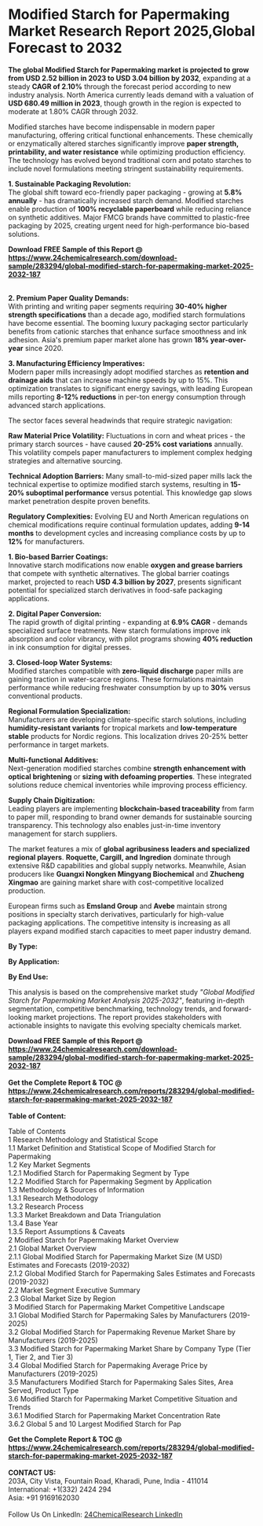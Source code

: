 <h1>Modified Starch for Papermaking Market Research Report 2025,Global Forecast to 2032</h1><p><strong>The global Modified Starch for Papermaking market is projected to grow from USD 2.52 billion in 2023 to USD 3.04 billion by 2032</strong>, expanding at a steady <strong>CAGR of 2.10%</strong> through the forecast period according to new industry analysis. North America currently leads demand with a valuation of <strong>USD 680.49 million in 2023</strong>, though growth in the region is expected to moderate at 1.80% CAGR through 2032.</p><p>Modified starches have become indispensable in modern paper manufacturing, offering critical functional enhancements. These chemically or enzymatically altered starches significantly improve <strong>paper strength, printability, and water resistance</strong> while optimizing production efficiency. The technology has evolved beyond traditional corn and potato starches to include novel formulations meeting stringent sustainability requirements.</p><p><strong>1. Sustainable Packaging Revolution:</strong><br>
The global shift toward eco-friendly paper packaging - growing at <strong>5.8% annually</strong> - has dramatically increased starch demand. Modified starches enable production of <strong>100% recyclable paperboard</strong> while reducing reliance on synthetic additives. Major FMCG brands have committed to plastic-free packaging by 2025, creating urgent need for high-performance bio-based solutions.</p><div><b>Download FREE Sample of this Report @ 
            <a href="https://www.24chemicalresearch.com/download-sample/283294/global-modified-starch-for-papermaking-market-2025-2032-187">
            https://www.24chemicalresearch.com/download-sample/283294/global-modified-starch-for-papermaking-market-2025-2032-187</a></b></div><br><p><strong>2. Premium Paper Quality Demands:</strong><br>
With printing and writing paper segments requiring <strong>30-40% higher strength specifications</strong> than a decade ago, modified starch formulations have become essential. The booming luxury packaging sector particularly benefits from cationic starches that enhance surface smoothness and ink adhesion. Asia's premium paper market alone has grown <strong>18% year-over-year</strong> since 2020.</p><p><strong>3. Manufacturing Efficiency Imperatives:</strong><br>
Modern paper mills increasingly adopt modified starches as <strong>retention and drainage aids</strong> that can increase machine speeds by up to 15%. This optimization translates to significant energy savings, with leading European mills reporting <strong>8-12% reductions</strong> in per-ton energy consumption through advanced starch applications.</p><p>The sector faces several headwinds that require strategic navigation:</p><p><strong>Raw Material Price Volatility:</strong> Fluctuations in corn and wheat prices - the primary starch sources - have caused <strong>20-25% cost variations</strong> annually. This volatility compels paper manufacturers to implement complex hedging strategies and alternative sourcing.</p><p><strong>Technical Adoption Barriers:</strong> Many small-to-mid-sized paper mills lack the technical expertise to optimize modified starch systems, resulting in <strong>15-20% suboptimal performance</strong> versus potential. This knowledge gap slows market penetration despite proven benefits.</p><p><strong>Regulatory Complexities:</strong> Evolving EU and North American regulations on chemical modifications require continual formulation updates, adding <strong>9-14 months</strong> to development cycles and increasing compliance costs by up to <strong>12%</strong> for manufacturers.</p><p><strong>1. Bio-based Barrier Coatings:</strong><br>
Innovative starch modifications now enable <strong>oxygen and grease barriers</strong> that compete with synthetic alternatives. The global barrier coatings market, projected to reach <strong>USD 4.3 billion by 2027</strong>, presents significant potential for specialized starch derivatives in food-safe packaging applications.</p><p><strong>2. Digital Paper Conversion:</strong><br>
The rapid growth of digital printing - expanding at <strong>6.9% CAGR</strong> - demands specialized surface treatments. New starch formulations improve ink absorption and color vibrancy, with pilot programs showing <strong>40% reduction</strong> in ink consumption for digital presses.</p><p><strong>3. Closed-loop Water Systems:</strong><br>
Modified starches compatible with <strong>zero-liquid discharge</strong> paper mills are gaining traction in water-scarce regions. These formulations maintain performance while reducing freshwater consumption by up to <strong>30%</strong> versus conventional products.</p><p><strong>Regional Formulation Specialization:</strong><br>
    Manufacturers are developing climate-specific starch solutions, including <strong>humidity-resistant variants</strong> for tropical markets and <strong>low-temperature stable</strong> products for Nordic regions. This localization drives 20-25% better performance in target markets.</p><p><strong>Multi-functional Additives:</strong><br>
    Next-generation modified starches combine <strong>strength enhancement with optical brightening</strong> or <strong>sizing with defoaming properties</strong>. These integrated solutions reduce chemical inventories while improving process efficiency.</p><p><strong>Supply Chain Digitization:</strong><br>
    Leading players are implementing <strong>blockchain-based traceability</strong> from farm to paper mill, responding to brand owner demands for sustainable sourcing transparency. This technology also enables just-in-time inventory management for starch suppliers.</p><p>The market features a mix of <strong>global agribusiness leaders and specialized regional players</strong>. <strong>Roquette, Cargill, and Ingredion</strong> dominate through extensive R&amp;D capabilities and global supply networks. Meanwhile, Asian producers like <strong>Guangxi Nongken Mingyang Biochemical</strong> and <strong>Zhucheng Xingmao</strong> are gaining market share with cost-competitive localized production.</p><p>European firms such as <strong>Emsland Group</strong> and <strong>Avebe</strong> maintain strong positions in specialty starch derivatives, particularly for high-value packaging applications. The competitive intensity is increasing as all players expand modified starch capacities to meet paper industry demand.</p><p><strong>By Type:</strong></p><p><strong>By Application:</strong></p><p><strong>By End Use:</strong></p><p>This analysis is based on the comprehensive market study <em>"Global Modified Starch for Papermaking Market Analysis 2025-2032"</em>, featuring in-depth segmentation, competitive benchmarking, technology trends, and forward-looking market projections. The report provides stakeholders with actionable insights to navigate this evolving specialty chemicals market.</p><div><b>Download FREE Sample of this Report @ 
            <a href="https://www.24chemicalresearch.com/download-sample/283294/global-modified-starch-for-papermaking-market-2025-2032-187">
            https://www.24chemicalresearch.com/download-sample/283294/global-modified-starch-for-papermaking-market-2025-2032-187</a></b></div><br><div><b>Get the Complete Report & TOC @ 
            <a href="https://www.24chemicalresearch.com/reports/283294/global-modified-starch-for-papermaking-market-2025-2032-187">
            https://www.24chemicalresearch.com/reports/283294/global-modified-starch-for-papermaking-market-2025-2032-187</a></b></div><br>
            <b>Table of Content:</b><p>Table of Contents<br />
1 Research Methodology and Statistical Scope<br />
1.1 Market Definition and Statistical Scope of Modified Starch for Papermaking<br />
1.2 Key Market Segments<br />
1.2.1 Modified Starch for Papermaking Segment by Type<br />
1.2.2 Modified Starch for Papermaking Segment by Application<br />
1.3 Methodology & Sources of Information<br />
1.3.1 Research Methodology<br />
1.3.2 Research Process<br />
1.3.3 Market Breakdown and Data Triangulation<br />
1.3.4 Base Year<br />
1.3.5 Report Assumptions & Caveats<br />
2 Modified Starch for Papermaking Market Overview<br />
2.1 Global Market Overview<br />
2.1.1 Global Modified Starch for Papermaking Market Size (M USD) Estimates and Forecasts (2019-2032)<br />
2.1.2 Global Modified Starch for Papermaking Sales Estimates and Forecasts (2019-2032)<br />
2.2 Market Segment Executive Summary<br />
2.3 Global Market Size by Region<br />
3 Modified Starch for Papermaking Market Competitive Landscape<br />
3.1 Global Modified Starch for Papermaking Sales by Manufacturers (2019-2025)<br />
3.2 Global Modified Starch for Papermaking Revenue Market Share by Manufacturers (2019-2025)<br />
3.3 Modified Starch for Papermaking Market Share by Company Type (Tier 1, Tier 2, and Tier 3)<br />
3.4 Global Modified Starch for Papermaking Average Price by Manufacturers (2019-2025)<br />
3.5 Manufacturers Modified Starch for Papermaking Sales Sites, Area Served, Product Type<br />
3.6 Modified Starch for Papermaking Market Competitive Situation and Trends<br />
3.6.1 Modified Starch for Papermaking Market Concentration Rate<br />
3.6.2 Global 5 and 10 Largest Modified Starch for Pap</p><div><b>Get the Complete Report & TOC @ 
            <a href="https://www.24chemicalresearch.com/reports/283294/global-modified-starch-for-papermaking-market-2025-2032-187">
            https://www.24chemicalresearch.com/reports/283294/global-modified-starch-for-papermaking-market-2025-2032-187</a></b></div><br><b>CONTACT US:</b><br>
            203A, City Vista, Fountain Road, Kharadi, Pune, India - 411014<br>
            International: +1(332) 2424 294<br>
            Asia: +91 9169162030 <br><br>
            Follow Us On LinkedIn: <a href="https://www.linkedin.com/company/24chemicalresearch/">24ChemicalResearch LinkedIn</a>